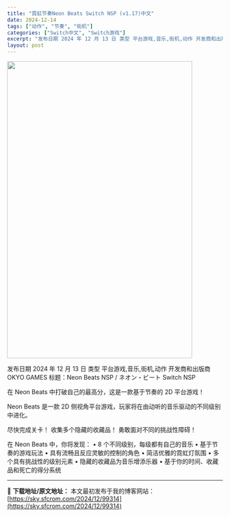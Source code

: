 ```yaml
---
title: "霓虹节奏Neon Beats Switch NSP (v1.17)中文"
date: 2024-12-14
tags: ["动作", "节奏", "街机"]
categories: ["Switch中文", "Switch游戏"]
excerpt: "发布日期 2024 年 12 月 13 日 类型 平台游戏,音乐,街机,动作 开发商和出版商 OKYO GAMES 标题：Neon Beats NSP / ネオン・ビート Switch NSP 在 Neon Beats 中打破自己的最高分，这是一款基于节奏的 2D 平台游戏！ Neon Beats &hellip;"
layout: post
---
```


<img class="aligncenter size-full wp-image-99315" src="https://sky.sfcrom.com/wp-content/uploads/2024/12/2024121407044628.webp" alt="" width="432" height="692" />

发布日期 2024 年 12 月 13 日
类型 平台游戏,音乐,街机,动作
开发商和出版商 OKYO GAMES
标题：Neon Beats NSP / ネオン・ビート Switch NSP

在 Neon Beats 中打破自己的最高分，这是一款基于节奏的 2D 平台游戏！

Neon Beats 是一款 2D 侧视角平台游戏，玩家将在由动听的音乐驱动的不同级别中进化。

尽快完成关卡！
收集多个隐藏的收藏品！
勇敢面对不同的挑战性障碍！

在 Neon Beats 中，你将发现：
• 8 个不同级别，每级都有自己的音乐
• 基于节奏的游戏玩法
• 具有流畅且反应灵敏的控制的角色
• 简洁优雅的霓虹灯氛围
• 多个具有挑战性的级别元素
• 隐藏的收藏品为音乐增添乐器
• 基于你的时间、收藏品和死亡的得分系统

---
📖 **下载地址/原文地址：** 本文最初发布于我的博客网站：[https://sky.sfcrom.com/2024/12/99314](https://sky.sfcrom.com/2024/12/99314)
